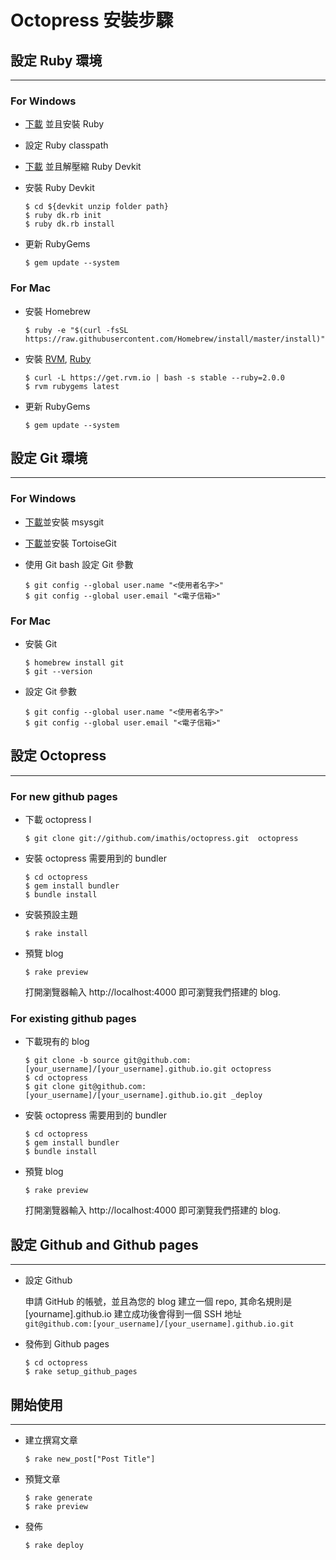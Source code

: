 # Octopress 安裝步驟

## 設定 Ruby 環境 
---
### For Windows

- [下載][rubyinstaller] 並且安裝 Ruby

- 設定 Ruby classpath
	 
- [下載][rubyinstaller] 並且解壓縮 Ruby Devkit

- 安裝 Ruby Devkit
		
	````
	$ cd ${devkit unzip folder path}
	$ ruby dk.rb init
	$ ruby dk.rb install
	````
- 更新 RubyGems

	````
	$ gem update --system
	````

### For Mac

- 安裝 Homebrew

	````
	$ ruby -e "$(curl -fsSL https://raw.githubusercontent.com/Homebrew/install/master/install)"
	````
- 安裝 [RVM][rvm_website], [Ruby][ruby_website]
 	
	````
	$ curl -L https://get.rvm.io | bash -s stable --ruby=2.0.0
	$ rvm rubygems latest
	````
- 更新 RubyGems

	````	
	$ gem update --system
	````

## 設定 Git 環境
---
### For Windows
- [下載][msysgit]並安裝 msysgit 

- [下載][tortoisegit]並安裝 TortoiseGit

- 使用 Git bash 設定 Git 參數

	````
	$ git config --global user.name "<使用者名字>"
	$ git config --global user.email "<電子信箱>"
	````

### For Mac 
- 安裝 Git  
	
	````	
	$ homebrew install git
	$ git --version
	````
- 設定 Git 參數

	````
	$ git config --global user.name "<使用者名字>"
	$ git config --global user.email "<電子信箱>"
	````
	
## 設定 Octopress
---
### For new github pages

- 下載 octopress
I
	````
	$ git clone git://github.com/imathis/octopress.git 	octopress
	````
- 安裝 octopress 需要用到的 bundler 

	````
	$ cd octopress
	$ gem install bundler
	$ bundle install		
	````

- 安裝預設主題

	````
	$ rake install
	````
- 預覽 blog

	````
	$ rake preview
	````
	打開瀏覽器輸入 http://localhost:4000 即可瀏覽我們搭建的 blog.
	
### For existing github pages
- 下載現有的 blog 

	````
	$ git clone -b source git@github.com:[your_username]/[your_username].github.io.git octopress	
	$ cd octopress	
	$ git clone git@github.com:[your_username]/[your_username].github.io.git _deploy
	````

- 安裝 octopress 需要用到的 bundler 

	````
	$ cd octopress
	$ gem install bundler
	$ bundle install		
	````
- 預覽 blog

	````
	$ rake preview
	````
	打開瀏覽器輸入 http://localhost:4000 即可瀏覽我們搭建的 blog.	
	
## 設定 Github and Github pages
---
- 設定 Github 
	
	申請 GitHub 的帳號，並且為您的 blog 建立一個 repo, 其命名規則是 [yourname].github.io
	建立成功後會得到一個 SSH 地址  
	``git@github.com:[your_username]/[your_username].github.io.git``
	
- 發佈到 Github pages

	````
	$ cd octopress
	$ rake setup_github_pages
	````	


## 開始使用
---
- 建立撰寫文章

	````
	$ rake new_post["Post Title"]
	````
- 預覽文章

	````
	$ rake generate
	$ rake preview
	````
- 發佈

	````
	$ rake deploy		
	````

[rubyinstaller]:http://rubyinstaller.org/downloads/
[msysgit]:https://git-for-windows.github.io/
[tortoisegit]:https://tortoisegit.org/
[rvm_website]:https://rvm.io/
[ruby_website]:https://www.ruby-lang.org/zh_tw/